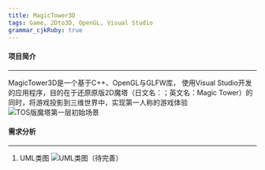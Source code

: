 ```yaml
---
title: MagicTower3D 
tags: Game, 2Dto3D, OpenGL, Visual Studio
grammar_cjkRuby: true
---
```


#### 项目简介 ####
------
MagicTower3D是一个基于C++、OpenGL与GLFW库， 使用Visual Studio开发的应用程序，目的在于还原原版2D魔塔（日文名：；英文名：Magic Tower）的同时，将游戏投影到三维世界中，实现第一人称的游戏体验
![TOS版魔塔第一层初始场景](https://raw.githubusercontent.com/lliiuuy/Images/master/小书匠/magic_tower.jpg)

#### 需求分析 ####
------
1. UML类图
![UML类图（待完善）](https://raw.githubusercontent.com/lliiuuy/Images/master/小书匠/magic_tower_uml.jpg)
